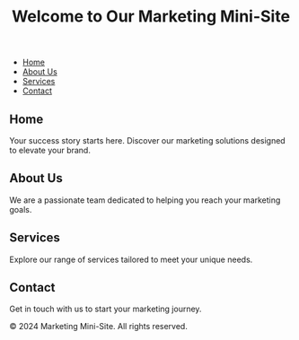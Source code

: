 <!DOCTYPE html>
<html lang="en">
<head>
    <meta charset="UTF-8">
    <meta name="viewport" content="width=device-width, initial-scale=1.0">
    <title>Marketing Mini-Website</title>
    <link rel="stylesheet" href="styles.css">
</head>
<body>
    <header>
        <h1>Welcome to Our Marketing Mini-Site</h1>
    </header>
    <nav>
        <ul>
            <li><a href="#home">Home</a></li>
            <li><a href="#about">About Us</a></li>
            <li><a href="#services">Services</a></li>
            <li><a href="#contact">Contact</a></li>
        </ul>
    </nav>
    <section id="home">
        <h2>Home</h2>
        <p>Your success story starts here. Discover our marketing solutions designed to elevate your brand.</p>
    </section>
    <section id="about">
        <h2>About Us</h2>
        <p>We are a passionate team dedicated to helping you reach your marketing goals.</p>
    </section>
    <section id="services">
        <h2>Services</h2>
        <p>Explore our range of services tailored to meet your unique needs.</p>
    </section>
    <section id="contact">
        <h2>Contact</h2>
        <p>Get in touch with us to start your marketing journey.</p>
    </section>
    <footer>
        <p>&copy; 2024 Marketing Mini-Site. All rights reserved.</p>
    </footer>
</body>
</html>
